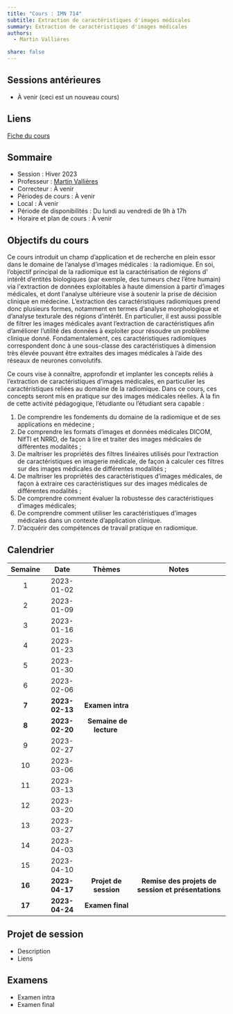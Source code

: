 ```yaml
---
title: "Cours : IMN 714"
subtitle: Extraction de caractéristiques d'images médicales
summary: Extraction de caractéristiques d'images médicales
authors:
  - Martin Vallières

share: false
---
```


## Sessions antérieures

- À venir (ceci est un nouveau cours)

## Liens

[Fiche du cours](https://www.usherbrooke.ca/admission/fiches-cours/IMN714/)

## Sommaire 

- Session : Hiver 2023
- Professeur : [Martin Vallières](mailto:martin.vallieres@usherbrooke.ca)
- Correcteur : À venir
- Périodes de cours : À venir
- Local : À venir
- Période de disponibilités : Du lundi au vendredi de 9h à 17h
- Horaire et plan de cours : À venir

## Objectifs du cours

Ce cours introduit un champ d’application et de recherche en plein essor dans le domaine de l’analyse d’images 
médicales : la radiomique. En soi, l’objectif principal de la radiomique est la caractérisation de régions d’
intérêt d’entités biologiques (par exemple, des tumeurs chez l’être humain) via l'extraction de données exploitables 
à haute dimension à partir d’images médicales, et dont l'analyse ultérieure vise à soutenir la prise de décision 
clinique en médecine. L’extraction des caractéristiques radiomiques prend donc plusieurs formes, notamment en termes 
d’analyse morphologique et d’analyse texturale des régions d’intérêt. En particulier, il est aussi possible de 
filtrer les images médicales avant l’extraction de caractéristiques afin d’améliorer l’utilité des données à 
exploiter pour résoudre un problème clinique donné. Fondamentalement, ces caractéristiques radiomiques correspondent 
donc à une sous-classe des caractéristiques à dimension très élevée pouvant être extraites des images médicales à 
l’aide des réseaux de neurones convolutifs. 

Ce cours vise à connaître, approfondir et implanter les concepts reliés à l’extraction de caractéristiques d’images médicales, en particulier les caractéristiques reliées au domaine de la radiomique. Dans ce cours, ces concepts seront mis en pratique sur des images médicales réelles. À la fin de cette activité pédagogique, l’étudiante ou l’étudiant sera capable :

1. De comprendre les fondements du domaine de la radiomique et de ses applications en médecine ;
2. De comprendre les formats d’images et données médicales DICOM, NIfTI et NRRD, de façon à lire et traiter des images médicales de différentes modalités ;
3. De maîtriser les propriétés des filtres linéaires utilisés pour l’extraction de caractéristiques en imagerie médicale, de façon à calculer ces filtres sur des images médicales de différentes modalités ;
4. De maîtriser les propriétés des caractéristiques d’images médicales, de façon à extraire ces caractéristiques sur des images médicales de différentes modalités ;
5. De comprendre comment évaluer la robustesse des caractéristiques d’images médicales;
6. De comprendre comment utiliser les caractéristiques d’images médicales dans un contexte d’application clinique.
7. D’acquérir des compétences de travail pratique en radiomique.   

## Calendrier

<div style="text-align: center;">

| **Semaine** |    **Date**    |        **Thèmes**        |                     **Notes**                      |
|:-----------:|:--------------:|:------------------------:|:--------------------------------------------------:|
|      1      |   2023-01-02   |                          |                                                    |
|      2      |   2023-01-09   |                          |                                                    |
|      3      |   2023-01-16   |                          |                                                    |
|      4      |   2023-01-23   |                          |                                                    |
|      5      |   2023-01-30   |                          |                                                    |
|      6      |   2023-02-06   |                          |                                                    |
|    **7**    | **2023-02-13** |     **Examen intra**     |                                                    |
|    **8**    | **2023-02-20** |  **Semaine de lecture**  |                                                    |
|      9      |   2023-02-27   |                          |                                                    |
|     10      |   2023-03-06   |                          |                                                    |
|     11      |   2023-03-13   |                          |                                                    |
|     12      |   2023-03-20   |                          |                                                    |
|     13      |   2023-03-27   |                          |                                                    |
|     14      |   2023-04-03   |                          |                                                    |
|     15      |   2023-04-10   |                          |                                                    |
|   **16**    | **2023-04-17** |  **Projet de session**   | **Remise des projets de session et présentations** |
|   **17**    | **2023-04-24** |     **Examen final**     |                                                    |

</div>

## Projet de session

- Description
- Liens

## Examens

- Examen intra
- Examen final

